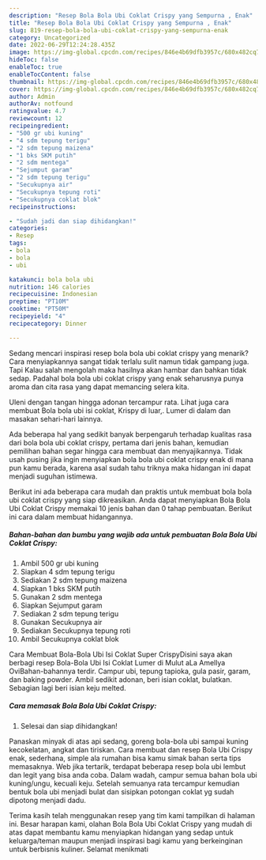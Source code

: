 ```yaml
---
description: "Resep Bola Bola Ubi Coklat Crispy yang Sempurna , Enak"
title: "Resep Bola Bola Ubi Coklat Crispy yang Sempurna , Enak"
slug: 819-resep-bola-bola-ubi-coklat-crispy-yang-sempurna-enak
category: Uncategorized
date: 2022-06-29T12:24:28.435Z
image: https://img-global.cpcdn.com/recipes/846e4b69dfb3957c/680x482cq70/bola-bola-ubi-coklat-crispy-foto-resep-utama.jpg
hideToc: false
enableToc: true
enableTocContent: false
thumbnail: https://img-global.cpcdn.com/recipes/846e4b69dfb3957c/680x482cq70/bola-bola-ubi-coklat-crispy-foto-resep-utama.jpg
cover: https://img-global.cpcdn.com/recipes/846e4b69dfb3957c/680x482cq70/bola-bola-ubi-coklat-crispy-foto-resep-utama.jpg
author: Admin
authorAv: notfound
ratingvalue: 4.7
reviewcount: 12
recipeingredient:
- "500 gr ubi kuning"
- "4 sdm tepung terigu"
- "2 sdm tepung maizena"
- "1 bks SKM putih"
- "2 sdm mentega"
- "Sejumput garam"
- "2 sdm tepung terigu"
- "Secukupnya air"
- "Secukupnya tepung roti"
- "Secukupnya coklat blok"
recipeinstructions:

- "Sudah jadi dan siap dihidangkan!"
categories:
- Resep
tags:
- bola
- bola
- ubi

katakunci: bola bola ubi 
nutrition: 146 calories
recipecuisine: Indonesian
preptime: "PT10M"
cooktime: "PT50M"
recipeyield: "4"
recipecategory: Dinner

---
```



Sedang mencari inspirasi resep bola bola ubi coklat crispy yang menarik? Cara menyiapkannya sangat tidak terlalu sulit namun tidak gampang juga. Tapi Kalau salah mengolah maka hasilnya akan hambar dan bahkan tidak sedap. Padahal bola bola ubi coklat crispy yang enak seharusnya punya aroma dan cita rasa yang dapat memancing selera kita.


Uleni dengan tangan hingga adonan tercampur rata. Lihat juga cara membuat Bola bola ubi isi coklat, Krispy di luar,. Lumer di dalam dan masakan sehari-hari lainnya.

Ada beberapa hal yang sedikit banyak berpengaruh terhadap kualitas rasa dari bola bola ubi coklat crispy, pertama dari jenis bahan, kemudian pemilihan bahan segar hingga cara membuat dan menyajikannya. Tidak usah pusing jika ingin menyiapkan bola bola ubi coklat crispy enak di mana pun kamu berada, karena asal sudah tahu triknya maka hidangan ini dapat menjadi suguhan istimewa.


Berikut ini ada beberapa cara mudah dan praktis untuk membuat bola bola ubi coklat crispy yang siap dikreasikan. Anda dapat menyiapkan Bola Bola Ubi Coklat Crispy memakai 10 jenis bahan dan 0 tahap pembuatan. Berikut ini cara dalam membuat hidangannya.

<!--inarticleads1-->

##### Bahan-bahan dan bumbu yang wajib ada untuk pembuatan Bola Bola Ubi Coklat Crispy:

1. Ambil 500 gr ubi kuning
1. Siapkan 4 sdm tepung terigu
1. Sediakan 2 sdm tepung maizena
1. Siapkan 1 bks SKM putih
1. Gunakan 2 sdm mentega
1. Siapkan Sejumput garam
1. Sediakan 2 sdm tepung terigu
1. Gunakan Secukupnya air
1. Sediakan Secukupnya tepung roti
1. Ambil Secukupnya coklat blok


Cara Membuat Bola-Bola Ubi Isi Coklat Super CrispyDisini saya akan berbagi resep Bola-Bola Ubi Isi Coklat Lumer di Mulut aLa Amellya OviBahan-bahannya terdir. Campur ubi, tepung tapioka, gula pasir, garam, dan baking powder. Ambil sedikit adonan, beri isian coklat, bulatkan. Sebagian lagi beri isian keju melted. 

<!--inarticleads2-->

##### Cara memasak Bola Bola Ubi Coklat Crispy:


1. Selesai dan siap dihidangkan!

Panaskan minyak di atas api sedang, goreng bola-bola ubi sampai kuning kecokelatan, angkat dan tiriskan. Cara membuat dan resep Bola Ubi Crispy enak, sederhana, simple ala rumahan bisa kamu simak bahan serta tips memasaknya. Web jika tertarik, terdapat beberapa resep bola ubi lembut dan legit yang bisa anda coba. Dalam wadah, campur semua bahan bola ubi kuning/ungu, kecuali keju. Setelah semuanya rata tercampur kemudian bentuk bola ubi menjadi bulat dan sisipkan potongan coklat yg sudah dipotong menjadi dadu. 

Terima kasih telah menggunakan resep yang tim kami tampilkan di halaman ini. Besar harapan kami, olahan Bola Bola Ubi Coklat Crispy yang mudah di atas dapat membantu kamu menyiapkan hidangan yang sedap untuk keluarga/teman maupun menjadi inspirasi bagi kamu yang berkeinginan untuk berbisnis kuliner. Selamat menikmati
